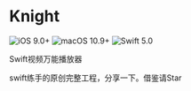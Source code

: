 # Knight

![iOS 9.0+](https://img.shields.io/badge/iOS-9.0%2B-blue.svg)
![macOS 10.9+](https://img.shields.io/badge/macOS-10.9%2B-blue.svg)
![Swift 5.0](https://img.shields.io/badge/Swift-5.0-orange.svg)

Swift视频万能播放器

swift练手的原创完整工程，分享一下。借鉴请Star


